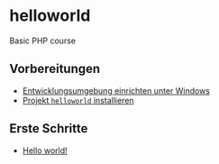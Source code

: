 # helloworld
Basic PHP course

## Vorbereitungen
* [Entwicklungsumgebung einrichten unter Windows](doc/basics.md)
* [Projekt `helloworld` installieren](doc/install.md)

## Erste Schritte
* [Hello world!](doc/chapter1_helloworld.md)
